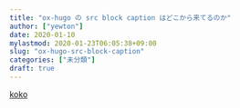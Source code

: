 ```yaml
---
title: "ox-hugo の src block caption はどこから来てるのか"
author: ["yewton"]
date: 2020-01-10
mylastmod: 2020-01-23T06:05:38+09:00
slug: "ox-hugo-src-block-caption"
categories: ["未分類"]
draft: true
---
```


[koko](~/.emacs.d/var/el-get/org-mode/lisp/ox.el)
